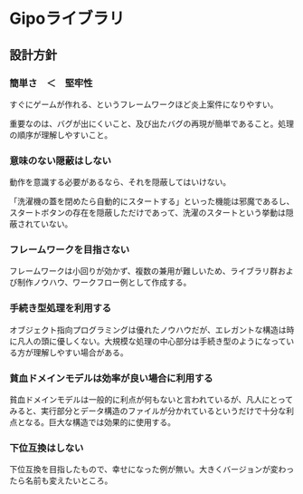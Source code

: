 ﻿Gipoライブラリ
============

設計方針
---------------------------------

### 簡単さ　＜　堅牢性

すぐにゲームが作れる、というフレームワークほど炎上案件になりやすい。

重要なのは、バグが出にくいこと、及び出たバグの再現が簡単であること。処理の順序が理解しやすいこと。

### 意味のない隠蔽はしない

動作を意識する必要があるなら、それを隠蔽してはいけない。

「洗濯機の蓋を閉めたら自動的にスタートする」といった機能は邪魔であるし、
スタートボタンの存在を隠蔽しただけであって、洗濯のスタートという挙動は隠蔽されていない。

### フレームワークを目指さない

フレームワークは小回りが効かず、複数の兼用が難しいため、ライブラリ群および制作ノウハウ、ワークフロー例として作成する。

### 手続き型処理を利用する

オブジェクト指向プログラミングは優れたノウハウだが、エレガントな構造は時に凡人の頭に優しくない。大規模な処理の中心部分は手続き型のようになっている方が理解しやすい場合がある。

### 貧血ドメインモデルは効率が良い場合に利用する

貧血ドメインモデルは一般的に利点が何もないと言われているが、凡人にとってみると、実行部分とデータ構造のファイルが分かれているというだけで十分な利点となる。巨大な構造では効果的に使用する。

### 下位互換はしない

下位互換を目指したもので、幸せになった例が無い。大きくバージョンが変わったら名前も変えたいところ。

